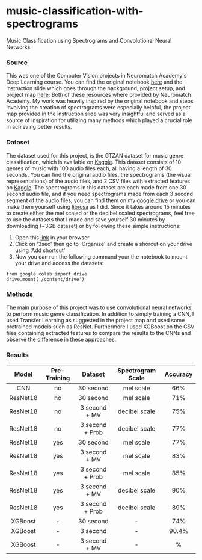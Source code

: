 # music-classification-with-spectrograms
Music Classification using Spectrograms and Convolutional Neural Networks


### Source
This was one of the Computer Vision projects in Neuromatch Academy's Deep Learning course. You can find the original notebook [here](https://deeplearning.neuromatch.io/projects/ComputerVision/spectrogram_analysis.html) and the instruction slide which goes through the background, project setup, and project map [here](https://github.com/RamtinMoslemi/music-classification-with-spectrograms/blob/main/spectrogram_analysis.pdf); Both of these resources where provided by Neuromatch Academy. My work was heavily inspired by the original notebook and steps involving the creation of spectrograms were especially helpful, the project map provided in the instruction slide was very insightful and served as a source of inspiration for utilizing many methods which played a crucial role in achieving better results.

### Dataset
The dataset used for this project, is the GTZAN dataset for music genre classification, which is available on [Kaggle](https://www.kaggle.com/datasets/andradaolteanu/gtzan-dataset-music-genre-classification). This dataset consists of 10 genres of music with 100 audio files each, all having a length of 30 seconds. You can find the original audio files, the spectrograms (the visual representations) of the audio files, and 2 CSV files with extracted features on [Kaggle](https://www.kaggle.com/datasets/andradaolteanu/gtzan-dataset-music-genre-classification). The spectrograms in this dataset are each made from one 30 second audio file, and if you need spectrograms made from each 3 second segment of the audio files, you can find them on my [google drive](https://drive.google.com/drive/folders/1tXOtfsoOn88uaKZIomjtZFC3mtx4qo0d) or you can make them yourself using [librosa](https://librosa.org/) as I did. Since it takes around 15 minutes to create either the mel scaled or the decibel scaled spectrograms, feel free to use the datasets that I made and save yourself 30 minutes by downloading (~3GB dataset) or by following these simple instructions:
1. Open this [link](https://drive.google.com/drive/folders/1tXOtfsoOn88uaKZIomjtZFC3mtx4qo0d) in your browser
2. Click on '3sec' then go to 'Organize' and create a shorcut on your drive using 'Add shortcut'
3. Now you can run the following command your the notebook to mount your drive and access the datasets:
```
from google.colab import drive
drive.mount('/content/drive')
```
   
### Methods
The main purpose of this project was to use convolutional neural networks to perform music genre classification. In addition to simply training a CNN, I used Transfer Learning as suggested in the project map and used some pretrained models such as ResNet. Furthermore I used XGBoost on the CSV files containing extracted features to compare the results to  the CNNs and observe the difference in these approaches.


### Results
| Model | Pre-Training | Dataset | Spectrogram Scale | Accuracy |
| :---: | :---: | :---: | :---: | :---: | 
| CNN | no | 30 second | mel scale | 66% |
| ResNet18 | no | 30 second | mel scale | 71% |
| ResNet18 | no | 3 second + MV | decibel scale | 75% |
| ResNet18 | no | 3 second + Prob | decibel scale | 77% |
| ResNet18 | yes | 30 second | mel scale | 77% |
| ResNet18 | yes | 3 second + MV | mel scale | 83% |
| ResNet18 | yes | 3 second + Prob | mel scale | 85% |
| ResNet18 | yes | 3 second + MV | decibel scale | 90% |
| ResNet18 | yes | 3 second + Prob | decibel scale | 89% |
| XGBoost | - | 30 second | - | 74%|
| XGBoost | - | 3 second | - | 90.4%|
| XGBoost | - | 3 second + MV | - | %|
